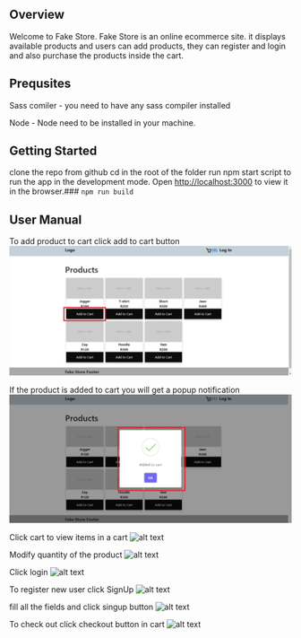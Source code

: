 ## Overview

Welcome to Fake Store. Fake Store is an online ecommerce site. it displays available products and users can add products, they can register and login and also purchase the products inside the cart. 

## Prequsites

Sass comiler - you need to have any sass compiler installed 

Node - Node need to be installed in your machine.
## Getting Started

clone the repo from github
cd in the root of the folder
run npm start script to run the app in the development mode.
Open [http://localhost:3000](http://localhost:3000) to view it in the browser.### `npm run build`


## User Manual

To add product to cart click add to cart button
![alt text](./src\assets\images\addToCart.jpg)


If the product is added to  cart you will get a popup notification
![alt text](src\assets\images\addedToCartAlert.jpg)


Click cart to view items in a cart
![alt text](http://src\assets\images\numberOfItems.jpg)


Modify quantity of the product
![alt text](http://src\assets\images\incrementQuantity.jpg)


Click login
![alt text](http://src\assets\images\login.jpg)


To register new user click SignUp
![alt text](http://src\assets\images\signIn.jpg)


fill all the fields and click singup button
![alt text](http://src\assets\images\signUpForm.jpg)


To check out click checkout button in cart
![alt text](http://src\assets\images\checkOut.jpg)
